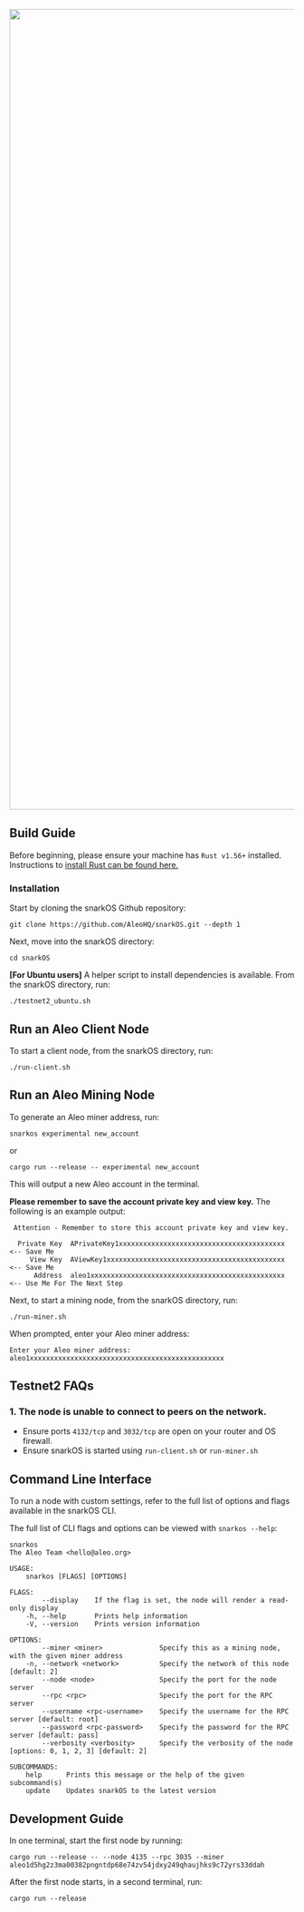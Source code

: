 <p align="center">
    <img alt="snarkOS" width="1412" src="https://cdn.aleo.org/snarkos/banner.png">
</p>

## Build Guide

Before beginning, please ensure your machine has `Rust v1.56+` installed. Instructions to [install Rust can be found here.](https://www.rust-lang.org/tools/install)

### Installation

Start by cloning the snarkOS Github repository:
```
git clone https://github.com/AleoHQ/snarkOS.git --depth 1
```

Next, move into the snarkOS directory:
```
cd snarkOS
```

**[For Ubuntu users]** A helper script to install dependencies is available. From the snarkOS directory, run:
```
./testnet2_ubuntu.sh
```

## Run an Aleo Client Node

To start a client node, from the snarkOS directory, run:
```
./run-client.sh
```

## Run an Aleo Mining Node

To generate an Aleo miner address, run:
```
snarkos experimental new_account
```
or
```
cargo run --release -- experimental new_account
```
This will output a new Aleo account in the terminal.

**Please remember to save the account private key and view key.** The following is an example output:
```
 Attention - Remember to store this account private key and view key.

  Private Key  APrivateKey1xxxxxxxxxxxxxxxxxxxxxxxxxxxxxxxxxxxxxxxxx  <-- Save Me
     View Key  AViewKey1xxxxxxxxxxxxxxxxxxxxxxxxxxxxxxxxxxxxxxxxxxxx  <-- Save Me
      Address  aleo1xxxxxxxxxxxxxxxxxxxxxxxxxxxxxxxxxxxxxxxxxxxxxxxx  <-- Use Me For The Next Step
```

Next, to start a mining node, from the snarkOS directory, run:
```
./run-miner.sh
```
When prompted, enter your Aleo miner address:
```
Enter your Aleo miner address:
aleo1xxxxxxxxxxxxxxxxxxxxxxxxxxxxxxxxxxxxxxxxxxxxxxxx
```

## Testnet2 FAQs

### 1. The node is unable to connect to peers on the network.

- Ensure ports `4132/tcp` and `3032/tcp` are open on your router and OS firewall.
- Ensure snarkOS is started using `run-client.sh` or `run-miner.sh`

## Command Line Interface

To run a node with custom settings, refer to the full list of options and flags available in the snarkOS CLI.

The full list of CLI flags and options can be viewed with `snarkos --help`:
```
snarkos
The Aleo Team <hello@aleo.org>

USAGE:
    snarkos [FLAGS] [OPTIONS]

FLAGS:
        --display    If the flag is set, the node will render a read-only display
    -h, --help       Prints help information
    -V, --version    Prints version information

OPTIONS:
        --miner <miner>              Specify this as a mining node, with the given miner address
    -n, --network <network>          Specify the network of this node [default: 2]
        --node <node>                Specify the port for the node server
        --rpc <rpc>                  Specify the port for the RPC server
        --username <rpc-username>    Specify the username for the RPC server [default: root]
        --password <rpc-password>    Specify the password for the RPC server [default: pass]
        --verbosity <verbosity>      Specify the verbosity of the node [options: 0, 1, 2, 3] [default: 2]

SUBCOMMANDS:
    help      Prints this message or the help of the given subcommand(s)
    update    Updates snarkOS to the latest version
```

## Development Guide

In one terminal, start the first node by running:
```
cargo run --release -- --node 4135 --rpc 3035 --miner aleo1d5hg2z3ma00382pngntdp68e74zv54jdxy249qhaujhks9c72yrs33ddah
```

After the first node starts, in a second terminal, run:
```
cargo run --release
```
